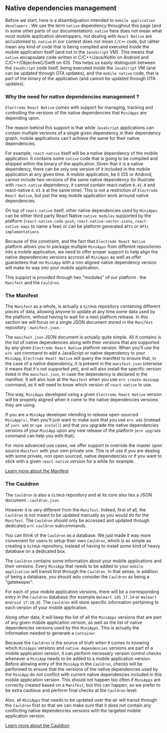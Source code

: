 ## Native dependencies management

Before we start, here is a disambiguation intended to `mobile application developers` : We use the term `native` dependency throughout this page (and in some other parts of our documentation). `native` here does not mean what most mobile application developpers, not dealing with `React Native` are accustomed to. `native` in our context does not mean `C/C++` code, but rahter mean any kind of code that is being compiled and executed inside the mobile application itself (and not in the `JavaScript` VM). This means that `native` encapsulate code written in C/C++/Java/Kotlin on Android and C/C++/ObjectiveC/Swift on iOS. This helps us easily distinguish between the `JavaScript` code itself, being executed inside the `JavaScript` VM (and can be updated through OTA updates), and the `mobile native` code, that is part of the binary of the application (and cannot be updated through OTA updates).

### Why the need for native dependencies management ?

`Electrode React Native` comes with support for managing, tracking and controlling the versions of the native dependencies that `MiniApps` are depending upon.

The reason behind this support is that while `JavaScript` applications can contain multiple versions of a single given dependency in their dependency graph, mobile applications can't achieve the same for their native dependencies.

For example, `react-native` itself will be a native dependency of the mobile application. It contains some `native` code that is going to be compiled and shipped within the binary of the application. Given that it is a native dependency, there can be only one version of it included in the mobile application at any given time. A mobile application, be it iOS or Android, cannot include two versions of the same native dependency (to illustrate with `react-native` dependency, it cannot contain react-native `0.42.0` and react-native `0.43.0` at the same time). This is not a restriction of `Electrode React Native`, but just the way mobile application work arround native dependencies.

On top of `react-native` itself, other native dependencies used by `MiniApps` can be either third party React Native `native modules` supported by the platform (`react-native-code-push`, `react-native-vector-icons`, `react-native-maps` to name a few) or can be platform generated `APIs` or `APIs implementations`.

Because of this constraint, and the fact that `Electrode React Native` platform allows you to package multiple `MiniApps` from different repositories into a mobile application, we need to offer proper support to help align the native dependencies versions accross all `MiniApps` as well as offer guarantees that no `MiniApp` with a non aligned native dependency version will make its way into your mobile application.

This support is provided through two "modules" of our platform : the `Manifest` and the `Cauldron`.

### The Manifest

The `Manifest` as a whole, is actually a `GitHub` repository containing different pieces of data, allowing anyone to update at any time some data used by the platform, without having to wait for a next platform release.
In this section we will focus on a single JSON document stored in the `Manifest` repository : `manifest.json`.

The `manifest.json` JSON document is actually quite simple. All it contains is the list of native dependencies along with their versions that are supported by any given `Electrode React Native` platform version. When you'll use the `ern add` command to add a JavaScript or native dependency to your `MiniApp`, `Electrode React Native` will query the manifest to ensure that, in the case of a native dependency, it is present in the `manifest.json` (oterwise it means that it's not supported yet), and will also install the specific version listed in the `manifest.json`, in case the dependency is declared in the manifest. It will also look at the `Manifest` when you use `ern create-miniapp` command, as it will need to know which version of `react-native` to use.

This way, `MiniApps` developed using a given `Electrode React Native` version will be properly aligned when it come to the native dependencies versions they are using.

If you are a `MiniApp` developer ntending to release open-sourced `MiniApp(s)`, then you'll just want to make sure that you use `ern add` (instead of `yarn add` or `npm install`) and that you upgrade the native dependencies versions of your `MiniApp` upon any new release of the platform (`ern upgrade` command can help you with that).

For more advanced use cases, we offer support to override the master open source `Manifest` with your own private one. This is of use if you are dealing with some private, non open sourced, native dependencies or if you want to stick with a given `react-native` version for a while for example.

[Learn more about the Manifest](url)

### The Cauldron

The `Cauldron` is also a `GitHub` repository and at its core also lies a JSON document : `cauldron.json`.

However it is very different from the `Manifest`. Indeed, first of all, the `Cauldron` is not meant to be updated manually as you would do for the `Manifest`. The `Cauldron` should only be accessed and updated through dedicated `ern cauldron` subcommands.

You can think of the `Cauldron` as a database. We just made it way more convenient for users to setup their own `Cauldron`, which is as simple as creating a `GitHub` repository, instead of having to install some kind of heavy database on a dedicated box. 

The `Cauldron` contains some information about your mobile applications and their versions. Every `MiniApp` that needs to be added to your `mobile application` will transit first through the `Cauldron`. In that sense, in addition of being a database, you should aslo consider the `Cauldron` as being a "gatekeeper".  

For each of your mobile application versions, there will be a corresponding entry in the `Cauldron` database (for example `Walmart iOS 17.14` or `Walmart Android 17.10.0`). The `Cauldron` will store specific information pertaining to each version of your mobile application.  

Along other data, it will keep the list of all the `MiniApps` versions that are part of any given mobile application version, as well as the list of native dependencies versions used by this `MiniApps`. This is actually the information needed to generate a `Container`.

Because the `Cauldron` is the source of truth when it comes to knowing which `MiniApps` versions and `native dependencies` versions are part of a mobile application version, it can perform necessary version control checks whenever a `MiniApp` needs to be added to a mobile application version. Before allowing entry of the `MiniApp` in the `Cauldron`, checks will be performed to ensure that the versions of the native dependencies used by the `MiniApp` do not conflict with current native dependencies included in this mobile application version. This should not happen too often if `MiniApps` are correctly created based on a `Manifest`, but this can happen, so we prefer to be extra cautious and perform final checks at the `Cauldron` level.

Also, all `MiniApps` that needs to be updated over the air will transit through the `Cauldron` first so that we can make sure that it does not contain any conflicting native dependencies versions with the targeted mobile application version.

[Learn more about the Cauldron](url)